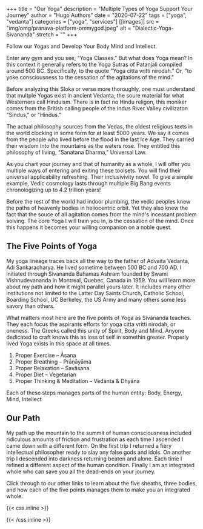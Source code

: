 +++
title = "Our Yoga"
description = "Multiple Types of Yoga Support Your Journey"
author = "Hugo Authors"
date = "2020-07-22"
tags = ["yoga", "vedanta"]
categories = ["yoga", "services"]
[[images]]
  src = "img/omg/pranava-platform-ommygod.jpeg"
  alt = "Dialectic-Yoga-Sivananda"
  stretch = ""
+++

Follow our Yogas and Develop Your Body Mind and Intellect.
<!--more-->

Enter any gym and you see, "Yoga Classes."  But what does Yoga mean?  In this context it generally refers to the Yoga Sutras of Patanjali compiled around 500 BC.  Specifically, to the quote "Yoga citta vritti nirodah."  Or, "to yoke consciousness to the cessation of the agitations of the mind."

Before analyzing this Sloka or verse more thoroughly, one must understand that multple Yogas exist in ancient Vedanta, the soure material for what Westerners call Hinduism.  There is in fact no Hindu religon, this moniker comes from the British calling people of the Indus River Valley civilizaton "Sindus," or "Hindus."

The actual philosophy sources from the Vedas, the oldest religious texts in the world clocking in some form for at least 5000 years.  We say it comes from the people who lived before the flood in the last Ice Age.  They carried their wisdom into the mountains as the waters rose.  They entitled this philosophy of living, "Sanatana Dharma," Universal Law.

As you chart your journey and that of humanity as a whole, I will offer you multiple ways of entering and exiting these toolsets.  You will find their universal applicability refreshing.  Their inclusivivity novel.  To give a simple example, Vedic cosmology lasts through multiple Big Bang events chronologizing up to 4.2 trillion years!

Before the rest of the world had indoor plumbing, the vedic peoples knew the paths of heavenly bodies in heliocentric orbit.  Yet they also knew the fact that the souce of all agitation comes from the mind's incessant problem solving.  The core Yoga I will train you in, is the cessation of the mind.  Once this happens it becomes your willing companion on a noble quest.

## The Five Points of Yoga

My yoga lineage traces back all the way to the father of Advaita Vedanta, Adi Sankaracharya.  He lived sometime between 500 BC and 700 AD. I initiated through Sivananda Bahamas Ashram founded by Swami Vishnudevananda in Montreal, Quebec, Canada in 1959.  You will learn more about my path and how it might parallel yours later.  It includes many other institutions not limited to the Latter Day Saints Church, Catholic School, Boarding School, UC Berkeley, the US Army and many others some less savory than others.

What matters most here are the five points of Yoga as Sivananda teaches.  They each focus the aspirants efforts for yoga citta vritti nirodah, or oneness.  The Greeks called this unity of Spirit, Body and Mind.  Anyone dedicated to craft knows this as loss of self in somethin greater.  Properly lived Yoga exists in this space at all times.


1. Proper Exercise – Āsana
2. Proper Breathing – Prāṇāyāma
3. Proper Relaxation – Śavāsana
4. Proper Diet – Vegetarian
5. Proper Thinking & Meditation – Vedānta & Dhyāna

Each of these steps manages parts of the human entity:  Body, Energy, Mind, Intellect

## Our Path

My path up the mountain to the summit of human consciousness included ridiculous amounts of friction and frustration as each time I ascended I came down with a different form.  On the first trip I returned a fiery intellectual philosopher ready to slay any false gods and idols.  On another trip I descended into darkness returning beaten and alone.  Each time I refined a different aspect of the human condition.  Finally I am an integrated whole who can save you all the dead-ends on your journey.

Click through to our other links to learn about the five sheaths, three bodies, and how each of the five points manages them to make you an integrated whole.  


{{< css.inline >}}
<style>
.canon { background: white; width: 100%; height: auto;}
</style>
{{< /css.inline >}}
